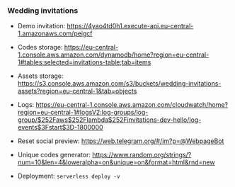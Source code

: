 ### Wedding invitations


- Demo invitation: https://4yao4td0h1.execute-api.eu-central-1.amazonaws.com/peigcf

- Codes storage: https://eu-central-1.console.aws.amazon.com/dynamodb/home?region=eu-central-1#tables:selected=invitations-table;tab=items

- Assets storage: https://s3.console.aws.amazon.com/s3/buckets/wedding-invitations-assets?region=eu-central-1&tab=objects

- Logs: https://eu-central-1.console.aws.amazon.com/cloudwatch/home?region=eu-central-1#logsV2:log-groups/log-group/$252Faws$252Flambda$252Finvitations-dev-hello/log-events$3Fstart$3D-1800000

- Reset social preview: https://web.telegram.org/#/im?p=@WebpageBot

- Unique codes generator: https://www.random.org/strings/?num=10&len=4&loweralpha=on&unique=on&format=html&rnd=new

- Deployment: `serverless deploy -v`
